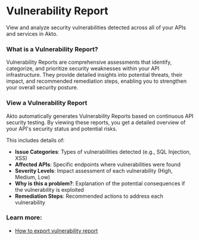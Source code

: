 # Vulnerability Report

View and analyze security vulnerabilities detected across all of your APIs and services in Akto.

### What is a Vulnerability Report?

Vulnerability Reports are comprehensive assessments that identify, categorize, and prioritize security weaknesses within your API infrastructure. They provide detailed insights into potential threats, their impact, and recommended remediation steps, enabling you to strengthen your overall security posture.

### View a Vulnerability Report

Akto automatically generates Vulnerability Reports based on continuous API security testing. By viewing these reports, you get a detailed overview of your API's security status and potential risks.

This includes details of:

* **Issue Categories**: Types of vulnerabilities detected (e.g., SQL Injection, XSS)
* **Affected APIs**: Specific endpoints where vulnerabilities were found
* **Severity Levels**: Impact assessment of each vulnerability (High, Medium, Low)
* **Why is this a problem?**: Explanation of the potential consequences if the vulnerability is exploited
* **Remediation Steps**: Recommended actions to address each vulnerability

### Learn more:

* [How to export vulnerability report](https://docs.akto.io/issues/how-to/export-vulnerability-report)
